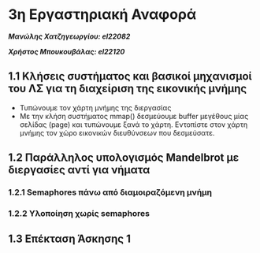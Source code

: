 3η Εργαστηριακή Αναφορά
===

***Μανώλης Χατζηγεωργίου: el22082***

***Χρήστος Μπουκουβάλας: el22120***

## 1.1 Κλήσεις συστήματος και βασικοί μηχανισμοί του ΛΣ για τη διαχείριση της εικονικής μνήμης

- Τυπώνουμε τον χάρτη μνήμης της διεργασίας
- Με την κλήση συστήματος mmap() δεσμεύουμε buffer μεγέθους
  μίας σελίδας (page) και τυπώνουμε ξανά το χάρτη. Εντοπίστε στον χάρτη μνήμης τον
  χώρο εικονικών διευθύνσεων που δεσμεύσατε.

## 1.2 Παράλληλος υπολογισμός Mandelbrot με διεργασίες αντί για νήματα

### 1.2.1 Semaphores πάνω από διαμοιραζόμενη μνήμη

### 1.2.2 Υλοποίηση χωρίς semaphores

## 1.3 Επέκταση Άσκησης 1
